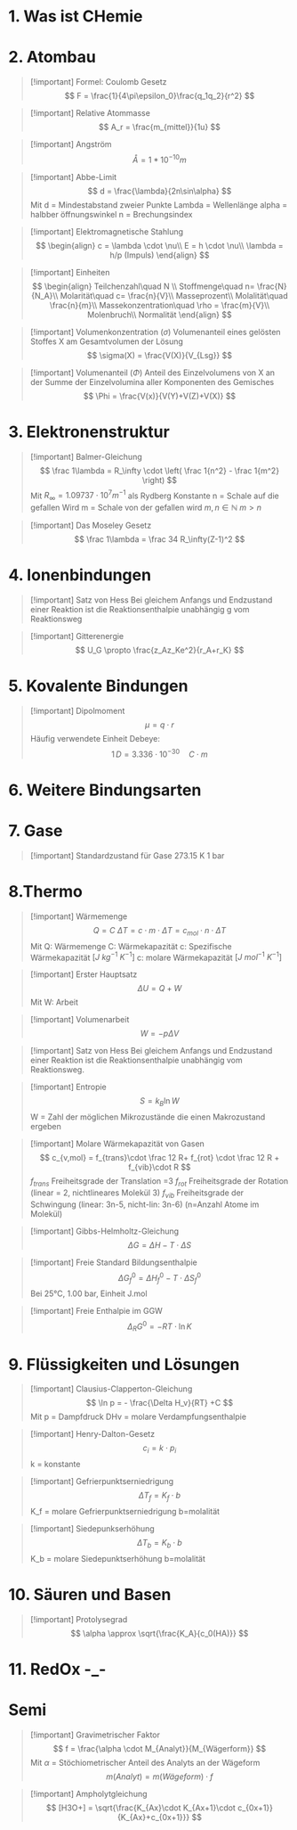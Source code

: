 # 1. Was ist CHemie
# 2. Atombau
>[!important] Formel: Coulomb Gesetz
>$$
>F = \frac{1}{4\pi\epsilon_0}\frac{q_1q_2}{r^2}
>$$

>[!important] Relative Atommasse
>$$
>A_r = \frac{m_{mittel}}{1u}
>$$

>[!important] Angström
>$$
>Å = 1 * 10^{-10}m
>$$

>[!important] Abbe-Limit
>$$
>d = \frac{\lambda}{2n\sin\alpha}
>$$
>Mit d = Mindestabstand zweier Punkte
>Lambda = Wellenlänge
>alpha = halbber öffnungswinkel
>n = Brechungsindex

>[!important] Elektromagnetische Stahlung
>$$
>\begin{align}
> c = \lambda \cdot \nu\\
> E = h \cdot \nu\\
> \lambda = h/p (Impuls)
> \end{align}
> $$

>[!important] Einheiten
>$$
>\begin{align}
>Teilchenzahl\quad N \\
>Stoffmenge\quad n= \frac{N}{N_A}\\ 
>Molarität\quad c= \frac{n}{V}\\
>Masseprozent\\
>Molalität\quad \frac{n}{m}\\
>Massekonzentration\quad \rho = \frac{m}{V}\\
>Molenbruch\\
>Normalität 
>\end{align}
>$$

>[!important] Volumenkonzentration ($\sigma$)
>Volumenanteil eines gelösten Stoffes X am Gesamtvolumen der Lösung
>$$
>\sigma(X) = \frac{V(X)}{V_{Lsg}}
>$$

>[!important] Volumenanteil ($\Phi$)
>Anteil des Einzelvolumens von X an der Summe der Einzelvolumina aller Komponenten des Gemisches
>$$
>\Phi = \frac{V(x)}{V(Y)+V(Z)+V(X)}
>$$

# 3. Elektronenstruktur
>[!important] Balmer-Gleichung
>$$
>\frac 1\lambda  = R_\infty \cdot \left( \frac 1{n^2} - \frac 1{m^2} \right)
>$$
>Mit $R_\infty = 1.09737\cdot 10^7 m^{-1}$ als Rydberg Konstante
>n = Schale auf die gefallen Wird
>m = Schale von der gefallen wird
>$m, n\in \mathbb N$
>$m>n$

>[!important] Das Moseley Gesetz
>$$
>	\frac 1\lambda = \frac 34 R_\infty(Z-1)^2
>$$

# 4. Ionenbindungen
>[!important] Satz von Hess
>Bei gleichem Anfangs und Endzustand einer Reaktion ist die Reaktionsenthalpie unabhängig g vom Reaktionsweg

>[!important] Gitterenergie
>$$
>U_G \propto \frac{z_Az_Ke^2}{r_A+r_K}
>$$

# 5. Kovalente Bindungen
>[!important] Dipolmoment
>$$
>\mu = q \cdot r
>$$
>Häufig verwendete Einheit Debeye:
>$$
>1\,D = 3.336\cdot 10^{-30}\quad C\cdot m
>$$

# 6. Weitere Bindungsarten
# 7. Gase
>[!important] Standardzustand für Gase
>273.15 K
>1 bar

# 8.Thermo
>[!important] Wärmemenge
>$$
>	Q = C\ \Delta T = c \cdot m \cdot \Delta T = c_{mol} \cdot n \cdot \Delta T
>$$
>Mit
>Q: Wärmemenge
>C: Wärmekapazität
>c: Spezifische Wärmekapazität $[J\ kg^{-1}\ K^{-1}]$
>c: molare Wärmekapazität $[J\ mol^{-1}\ K^{-1}]$

>[!important] Erster Hauptsatz
>$$
>\Delta U = Q + W
>$$
>Mit W: Arbeit

>[!important] Volumenarbeit
>$$
>W=-p \Delta V
>$$

>[!important] Satz von Hess
>Bei gleichem Anfangs und Endzustand einer Reaktion ist die Reaktionsenthalpie unabhängig vom Reaktionsweg.

>[!important] Entropie 
>$$
>S = k_B \ln W
>$$
>W = Zahl der möglichen Mikrozustände die einen Makrozustand ergeben

>[!important] Molare Wärmekapazität von Gasen
>$$
>c_{v,mol} = f_{trans}\cdot \frac 12 R+ f_{rot} \cdot \frac 12 R + f_{vib}\cdot R
>$$
>$f_{trans}$ Freiheitsgrade der Translation =3
>$f_{rot}$ Freiheitsgrade der Rotation (linear = 2, nichtlineares Molekül 3)
>$f_{vib}$ Freiheitsgrade der Schwingung (linear: 3n-5, nicht-lin: 3n-6) (n=Anzahl Atome im Molekül)

>[!important] Gibbs-Helmholtz-Gleichung
>$$
>\Delta G = \Delta H - T\cdot \Delta S
>$$

>[!important] Freie Standard Bildungsenthalpie
>$$
>\Delta G^0_f = \Delta H^0_f - T\cdot \Delta S^0_f
>$$
>Bei 25°C, 1.00 bar, Einheit J.mol

>[!important] Freie Enthalpie im GGW
>$$
>\Delta_R G^0 = -RT \cdot \ln K
>$$

# 9. Flüssigkeiten und Lösungen
>[!important] Clausius-Clapperton-Gleichung
>$$
>\ln p = - \frac{\Delta H_v}{RT} +C 
>$$
>Mit p = Dampfdruck
>DHv =  molare Verdampfungsenthalpie

>[!important] Henry-Dalton-Gesetz
>$$
>c_i = k \cdot p_i
>$$
>k = konstante

>[!important] Gefrierpunktserniedrigung
>$$
>\Delta T_f = K_f \cdot b
>$$
>K_f = molare Gefrierpunktserniedrigung
>b=molalität

>[!important] Siedepunkserhöhung
>$$
>\Delta T_b = K_b \cdot b
>$$
>K_b = molare Siedepunktserhöhung
>b=molalität

# 10. Säuren und Basen
>[!important] Protolysegrad
>$$
>\alpha \approx \sqrt{\frac{K_A}{c_0(HA)}}
>$$

# 11. RedOx -_-
# Semi
>[!important] Gravimetrischer Faktor
>$$
>f = \frac{\alpha \cdot M_{Analyt}}{M_{Wägerform}}
>$$
>Mit $\alpha$ = Stöchiometrischer Anteil des Analyts an der Wägeform
>$$
>m(Analyt) = m(Wägeform)\cdot f
>$$

>[!important] Ampholytgleichung
>$$
>[H3O+] = \sqrt{\frac{K_{Ax}\cdot K_{Ax+1}\cdot c_{0x+1}}{K_{Ax}+c_{0x+1}}}
>$$

